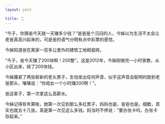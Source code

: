 ```yaml
---
layout: post

title: 二
---
```


“今子，你猜爸今天就一天赚多少钱？”爸爸是个沉闷的人，今姊以为生活不太会让老爸真高兴起来的，可是爸的语气分明有点中彩票的感觉。

今姊知道爸在离家一百多公里外的建筑工地砌瓷砖。

“今子，爸今天赚了200块啊！200整”。这是2012年，今姊刚做完一小时家教，从小区出来，结了200块钱。

今姊攥紧了两张崭新的老头票子，生怕发出任何声音，似乎这声音会聪明的跑到老爸那头，嚷嚷说：“你闺女一个小时赚200啊！”。

爸这辈子，第一次拿这么高薪水。

今姊记得有年算账，她第一次见到那么多红票子，妈妈也是，爸爸也是。细数，其实也就五十几张。真是第一次见这么多钱。妈当时不停说：“要办张卡吗，办张卡存起来。”



